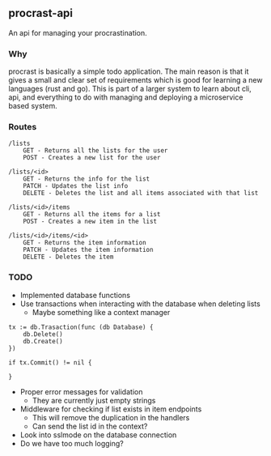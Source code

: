 ## procrast-api

An api for managing your procrastination.

### Why

procrast is basically a simple todo application. The main reason is that it gives a small and clear set of requirements which is good for learning a new languages (rust and go).
This is part of a larger system to learn about cli, api, and everything to do with managing and deploying a microservice based system.

### Routes

```
/lists
    GET - Returns all the lists for the user
    POST - Creates a new list for the user

/lists/<id>
    GET - Returns the info for the list
    PATCH - Updates the list info
    DELETE - Deletes the list and all items associated with that list

/lists/<id>/items
    GET - Returns all the items for a list
    POST - Creates a new item in the list

/lists/<id>/items/<id>
    GET - Returns the item information
    PATCH - Updates the item information
    DELETE - Deletes the item
```

### TODO

- Implemented database functions
- Use transactions when interacting with the database when deleting lists
  - Maybe something like a context manager

```
tx := db.Trasaction(func (db Database) {
    db.Delete()
    db.Create()
})

if tx.Commit() != nil {

}
```

- Proper error messages for validation
  - They are currently just empty strings
- Middleware for checking if list exists in item endpoints
  - This will remove the duplication in the handlers
  - Can send the list id in the context?
- Look into sslmode on the database connection
- Do we have too much logging?
